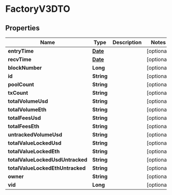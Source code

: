 

# FactoryV3DTO

## Properties

Name | Type | Description | Notes
------------ | ------------- | ------------- | -------------
**entryTime** | [**Date**](Date.md) |  |  [optional]
**recvTime** | [**Date**](Date.md) |  |  [optional]
**blockNumber** | **Long** |  |  [optional]
**id** | **String** |  |  [optional]
**poolCount** | **String** |  |  [optional]
**txCount** | **String** |  |  [optional]
**totalVolumeUsd** | **String** |  |  [optional]
**totalVolumeEth** | **String** |  |  [optional]
**totalFeesUsd** | **String** |  |  [optional]
**totalFeesEth** | **String** |  |  [optional]
**untrackedVolumeUsd** | **String** |  |  [optional]
**totalValueLockedUsd** | **String** |  |  [optional]
**totalValueLockedEth** | **String** |  |  [optional]
**totalValueLockedUsdUntracked** | **String** |  |  [optional]
**totalValueLockedEthUntracked** | **String** |  |  [optional]
**owner** | **String** |  |  [optional]
**vid** | **Long** |  |  [optional]




